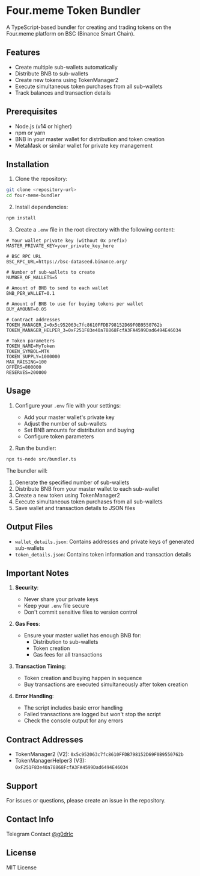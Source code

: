 # Four.meme Token Bundler

A TypeScript-based bundler for creating and trading tokens on the Four.meme platform on BSC (Binance Smart Chain).

## Features

- Create multiple sub-wallets automatically
- Distribute BNB to sub-wallets
- Create new tokens using TokenManager2
- Execute simultaneous token purchases from all sub-wallets
- Track balances and transaction details

## Prerequisites

- Node.js (v14 or higher)
- npm or yarn
- BNB in your master wallet for distribution and token creation
- MetaMask or similar wallet for private key management

## Installation

1. Clone the repository:
```bash
git clone <repository-url>
cd four-meme-bundler
```

2. Install dependencies:
```bash
npm install
```

3. Create a `.env` file in the root directory with the following content:
```env
# Your wallet private key (without 0x prefix)
MASTER_PRIVATE_KEY=your_private_key_here

# BSC RPC URL
BSC_RPC_URL=https://bsc-dataseed.binance.org/

# Number of sub-wallets to create
NUMBER_OF_WALLETS=5

# Amount of BNB to send to each wallet
BNB_PER_WALLET=0.1

# Amount of BNB to use for buying tokens per wallet
BUY_AMOUNT=0.05

# Contract addresses
TOKEN_MANAGER_2=0x5c952063c7fc8610FFDB798152D69F0B9550762b
TOKEN_MANAGER_HELPER_3=0xF251F83e40a78868FcfA3FA4599Dad6494E46034

# Token parameters
TOKEN_NAME=MyToken
TOKEN_SYMBOL=MTK
TOKEN_SUPPLY=1000000
MAX_RAISING=100
OFFERS=800000
RESERVES=200000
```

## Usage

1. Configure your `.env` file with your settings:
   - Add your master wallet's private key
   - Adjust the number of sub-wallets
   - Set BNB amounts for distribution and buying
   - Configure token parameters

2. Run the bundler:
```bash
npx ts-node src/bundler.ts
```

The bundler will:
1. Generate the specified number of sub-wallets
2. Distribute BNB from your master wallet to each sub-wallet
3. Create a new token using TokenManager2
4. Execute simultaneous token purchases from all sub-wallets
5. Save wallet and transaction details to JSON files

## Output Files

- `wallet_details.json`: Contains addresses and private keys of generated sub-wallets
- `token_details.json`: Contains token information and transaction details

## Important Notes

1. **Security**:
   - Never share your private keys
   - Keep your `.env` file secure
   - Don't commit sensitive files to version control

2. **Gas Fees**:
   - Ensure your master wallet has enough BNB for:
     - Distribution to sub-wallets
     - Token creation
     - Gas fees for all transactions

3. **Transaction Timing**:
   - Token creation and buying happen in sequence
   - Buy transactions are executed simultaneously after token creation

4. **Error Handling**:
   - The script includes basic error handling
   - Failed transactions are logged but won't stop the script
   - Check the console output for any errors

## Contract Addresses

- TokenManager2 (V2): `0x5c952063c7fc8610FFDB798152D69F0B9550762b`
- TokenManagerHelper3 (V3): `0xF251F83e40a78868FcfA3FA4599Dad6494E46034`

## Support

For issues or questions, please create an issue in the repository.

## Contact Info

Telegram Contact [@g0drlc](t.me/g0drlc)

## License

MIT License 
